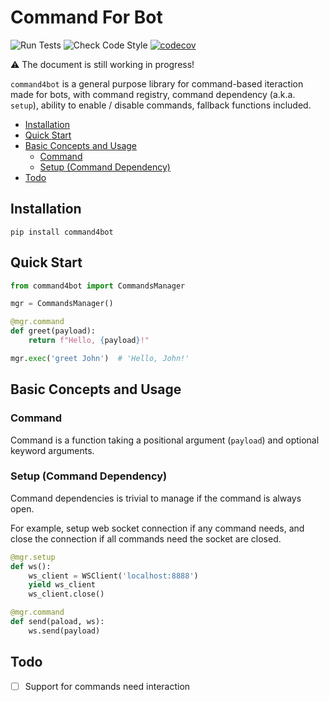 # Command For Bot

![Run Tests](https://github.com/AllanChain/command4bot/workflows/Run%20Tests/badge.svg)
![Check Code Style](https://github.com/AllanChain/command4bot/workflows/Check%20Code%20Style/badge.svg)
[![codecov](https://codecov.io/gh/AllanChain/command4bot/branch/master/graph/badge.svg?token=RJV7MMZC5D)](https://codecov.io/gh/AllanChain/command4bot)

:warning: The document is still working in progress!

`command4bot` is a general purpose library for command-based iteraction made for bots, with command registry, command dependency (a.k.a. `setup`), ability to enable / disable commands, fallback functions included.

- [Installation](#installation)
- [Quick Start](#quick-start)
- [Basic Concepts and Usage](#basic-concepts-and-usage)
  - [Command](#command)
  - [Setup (Command Dependency)](#setup-command-dependency)
- [Todo](#todo)

## Installation

```shell
pip install command4bot
```

## Quick Start

```python
from command4bot import CommandsManager

mgr = CommandsManager()

@mgr.command
def greet(payload):
    return f"Hello, {payload}!"

mgr.exec('greet John')  # 'Hello, John!'
```

## Basic Concepts and Usage

### Command

Command is a function taking a positional argument (`payload`) and optional keyword arguments.

### Setup (Command Dependency)

Command dependencies is trivial to manage if the command is always open.

For example, setup web socket connection if any command needs, and close the connection if all commands need the socket are closed.

```python
@mgr.setup
def ws():
    ws_client = WSClient('localhost:8888')
    yield ws_client
    ws_client.close()

@mgr.command
def send(paload, ws):
    ws.send(payload)
```


## Todo

- [ ] Support for commands need interaction

